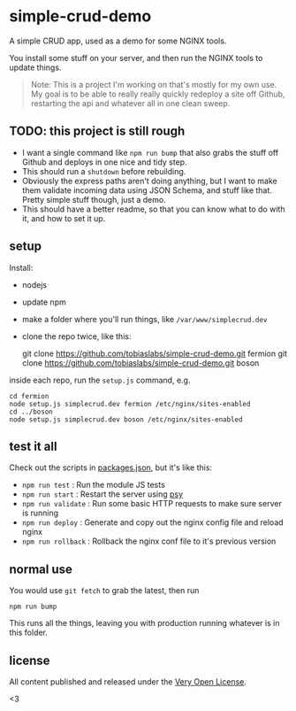 # simple-crud-demo

A simple CRUD app, used as a demo for some NGINX tools.

You install some stuff on your server, and then run the
NGINX tools to update things.

> Note: This is a project I'm working on that's mostly
> for my own use. My goal is to be able to really really
> quickly redeploy a site off Github, restarting the
> api and whatever all in one clean sweep.

## TODO: this project is still rough

* I want a single command like `npm run bump` that
	also grabs the stuff off Github and deploys in
	one nice and tidy step.
* This should run a `shutdown` before rebuilding.
* Obviously the express paths aren't doing anything,
	but I want to make them validate incoming data
	using JSON Schema, and stuff like that. Pretty
	simple stuff though, just a demo.
* This should have a better readme, so that you can
	know what to do with it, and how to set it up.

## setup

Install:

* nodejs
* update npm
* make a folder where you'll run things, like `/var/www/simplecrud.dev`
* clone the repo twice, like this:

	git clone https://github.com/tobiaslabs/simple-crud-demo.git fermion
	git clone https://github.com/tobiaslabs/simple-crud-demo.git boson

inside each repo, run the `setup.js` command, e.g.

	cd fermion
	node setup.js simplecrud.dev fermion /etc/nginx/sites-enabled
	cd ../boson
	node setup.js simplecrud.dev boson /etc/nginx/sites-enabled

## test it all

Check out the scripts in [packages.json](packages.json), but it's like this:

* `npm run test` : Run the module JS tests
* `npm run start` : Restart the server using [psy](https://www.npmjs.com/package/psy)
* `npm run validate` : Run some basic HTTP requests to make sure server is running
* `npm run deploy` : Generate and copy out the nginx config file and reload nginx
* `npm run rollback` : Rollback the nginx conf file to it's previous version

## normal use

You would use `git fetch` to grab the latest, then run

	npm run bump

This runs all the things, leaving you with production running whatever
is in this folder.

## license

All content published and released under the [Very Open License](http://veryopenlicense.com/).

<3
